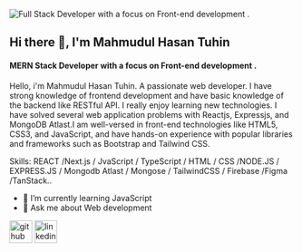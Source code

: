 ![Full Stack Developer with a focus on Front-end development .](https://media.licdn.com/dms/image/v2/D5616AQHxKx5uz4mYSA/profile-displaybackgroundimage-shrink_350_1400/profile-displaybackgroundimage-shrink_350_1400/0/1726563666717?e=1732752000&v=beta&t=iZ8rJZ-kxZGjasgiA74HzVBCRI_wJa68Mrc4fcqfCyE)

## Hi there 👋, I'm Mahmudul Hasan Tuhin
#### MERN Stack Developer with a focus on Front-end development .


Hello, i'm Mahmudul Hasan Tuhin. A passionate web developer. I have strong knowledge of frontend development and have basic knowledge of the backend like RESTful API. I really enjoy learning new technologies. I have solved several web application problems with Reactjs, Expressjs, and MongoDB Atlast.I am well-versed in front-end technologies like HTML5, CSS3, and JavaScript, and have hands-on experience with popular libraries and frameworks such as Bootstrap and Tailwind CSS.

Skills: REACT /Next.js / JvaScript / TypeScript / HTML / CSS /NODE.JS / EXPRESS.JS / Mongodb Atlast / Mongose / TailwindCSS / Firebase /Figma /TanStack..

- 🌱 I’m currently learning JavaScript 
- 💬 Ask me about Web development 


[<img src='https://cdn.jsdelivr.net/npm/simple-icons@3.0.1/icons/github.svg' alt='github' height='40'>](https://github.com/tuhincoder)  [<img src='https://cdn.jsdelivr.net/npm/simple-icons@3.0.1/icons/linkedin.svg' alt='linkedin' height='40'>](https://www.linkedin.com/in/mahmudul-hasan-tuhin-04395a290/)  

